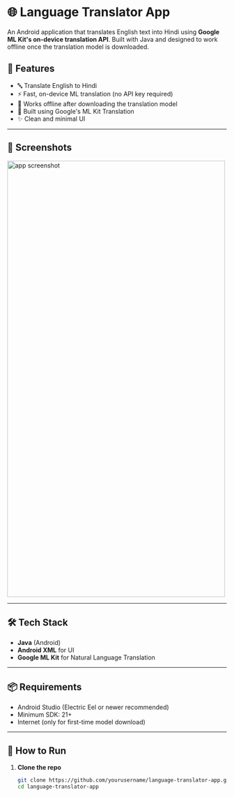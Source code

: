 # 🌐 Language Translator App

An Android application that translates English text into Hindi using **Google ML Kit's on-device translation API**. Built with Java and designed to work offline once the translation model is downloaded.

## 📱 Features

- 🔤 Translate English to Hindi
- ⚡ Fast, on-device ML translation (no API key required)
- 📶 Works offline after downloading the translation model
- 🧠 Built using Google's ML Kit Translation
- ✨ Clean and minimal UI

---

## 🚀 Screenshots
<img width="500" height="1000" alt="app screenshot" src="https://github.com/user-attachments/assets/3fb17db9-01c6-4524-8a00-33b68344601c" />

---

## 🛠 Tech Stack

- **Java** (Android)
- **Android XML** for UI
- **Google ML Kit** for Natural Language Translation

---

## 📦 Requirements

- Android Studio (Electric Eel or newer recommended)
- Minimum SDK: 21+
- Internet (only for first-time model download)

---

## 📲 How to Run

1. **Clone the repo**
   ```bash
   git clone https://github.com/yourusername/language-translator-app.git
   cd language-translator-app

